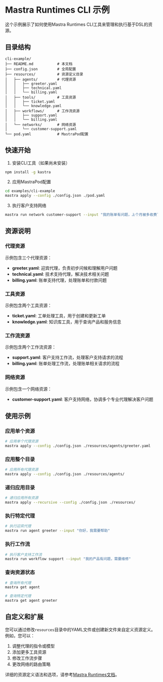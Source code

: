 # Mastra Runtimes CLI 示例

这个示例展示了如何使用Mastra Runtimes CLI工具来管理和执行基于DSL的资源。

## 目录结构

```
cli-example/
├── README.md           # 本文档
├── config.json         # 全局配置
├── resources/          # 资源定义目录
│   ├── agents/         # 代理资源
│   │   ├── greeter.yaml
│   │   ├── technical.yaml
│   │   └── billing.yaml
│   ├── tools/          # 工具资源
│   │   ├── ticket.yaml
│   │   └── knowledge.yaml
│   ├── workflows/      # 工作流资源
│   │   ├── support.yaml
│   │   └── billing.yaml
│   └── networks/       # 网络资源
│       └── customer-support.yaml
└── pod.yaml            # MastraPod配置
```

## 快速开始

1. 安装CLI工具（如果尚未安装）

```bash
npm install -g kastra
```

2. 应用MastraPod配置

```bash
cd examples/cli-example
mastra apply --config ./config.json ./pod.yaml
```

3. 执行客户支持网络

```bash
mastra run network customer-support --input "我的账单有问题，上个月被多收费了"
```

## 资源说明

### 代理资源

示例包含三个代理资源：

- **greeter.yaml**: 迎宾代理，负责初步问候和理解用户问题
- **technical.yaml**: 技术支持代理，解决技术相关问题
- **billing.yaml**: 账单支持代理，处理账单和付款问题

### 工具资源

示例包含两个工具资源：

- **ticket.yaml**: 工单处理工具，用于创建和更新工单
- **knowledge.yaml**: 知识库工具，用于查询产品和服务信息

### 工作流资源

示例包含两个工作流资源：

- **support.yaml**: 客户支持工作流，处理客户支持请求的流程
- **billing.yaml**: 账单处理工作流，处理账单相关请求的流程

### 网络资源

示例包含一个网络资源：

- **customer-support.yaml**: 客户支持网络，协调多个专业代理解决客户问题

## 使用示例

### 应用单个资源

```bash
# 应用单个代理资源
mastra apply --config ./config.json ./resources/agents/greeter.yaml
```

### 应用整个目录

```bash
# 应用所有代理资源
mastra apply --config ./config.json ./resources/agents/
```

### 递归应用目录

```bash
# 递归应用所有资源
mastra apply --recursive --config ./config.json ./resources/
```

### 执行特定代理

```bash
# 执行迎宾代理
mastra run agent greeter --input "你好，我需要帮助"
```

### 执行工作流

```bash
# 执行客户支持工作流
mastra run workflow support --input "我的产品有问题，需要维修"
```

### 查询资源状态

```bash
# 查询所有代理
mastra get agent

# 查询特定代理
mastra get agent greeter
```

## 自定义和扩展

您可以通过修改`resources`目录中的YAML文件或创建新文件来自定义资源定义。例如，您可以：

1. 调整代理的指令或模型
2. 添加更多工具资源
3. 修改工作流步骤
4. 更改网络的路由策略

详细的资源定义语法和选项，请参考[Mastra Runtimes文档](../../docs/index.md)。 